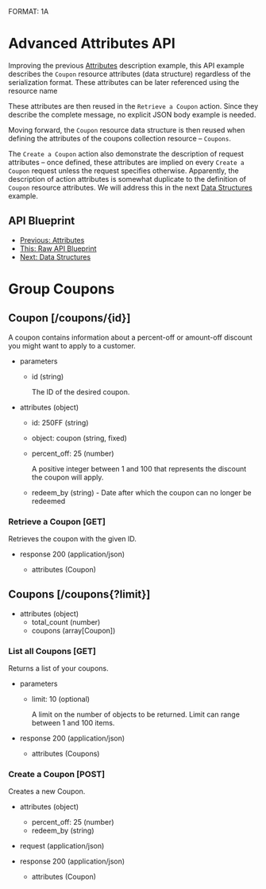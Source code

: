 FORMAT: 1A

# Advanced Attributes API
Improving the previous [Attributes](08.%20Attributes.md) description example, this API example describes the `Coupon` resource attributes (data structure) regardless of the serialization format. These attributes can be later referenced using the resource name 

These attributes are then reused in the `Retrieve a Coupon` action. Since they describe the complete message, no explicit JSON body example is needed.

Moving forward, the `Coupon` resource data structure is then reused when defining the attributes of the coupons collection resource – `Coupons`.

The `Create a Coupon` action also demonstrate the description of request attributes – once defined, these attributes are implied on every `Create a Coupon` request unless the request specifies otherwise. Apparently, the description of action attributes is somewhat duplicate to the definition of `Coupon` resource attributes. We will address this in the next [Data Structures](10.%20Data%20Structures) example.

## API Blueprint
+ [Previous: Attributes](08.%20Attributes.md)
+ [This: Raw API Blueprint](https://raw.github.com/apiaryio/api-blueprint/master/examples/09.%20Advanced%20Attributes.md)
+ [Next: Data Structures](10.%20Data%20Structures)

# Group Coupons

## Coupon [/coupons/{id}]
A coupon contains information about a percent-off or amount-off discount you might want to apply to a customer.

+ parameters
    + id (string) 

        The ID of the desired coupon.

+ attributes (object)
    + id: 250FF (string)
    + object: coupon (string, fixed)
    + percent_off: 25 (number)

        A positive integer between 1 and 100 that represents the discount the coupon will apply.

    + redeem_by (string) - Date after which the coupon can no longer be redeemed

### Retrieve a Coupon [GET]
Retrieves the coupon with the given ID.

+ response 200 (application/json)

    + attributes (Coupon)

## Coupons [/coupons{?limit}]

+ attributes (object)
    + total_count (number)
    + coupons (array[Coupon])

### List all Coupons [GET]
Returns a list of your coupons.

+ parameters
    + limit: 10 (optional)

        A limit on the number of objects to be returned. Limit can range between 1 and 100 items.

+ response 200 (application/json)

    + attributes (Coupons)

### Create a Coupon [POST]
Creates a new Coupon.

+ attributes (object)
    + percent_off: 25 (number)
    + redeem_by (string)

+ request (application/json)

+ response 200 (application/json)

    + attributes (Coupon)
